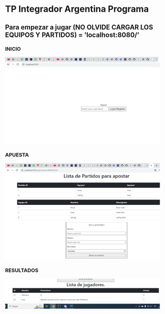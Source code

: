 # TP Integrador Argentina Programa


## Para empezar a jugar (NO OLVIDE CARGAR LOS EQUIPOS Y PARTIDOS) = 'localhost:8080/'
### INICIO
![HOME](https://github.com/francaparroz21/TP_Integrador_ArgentinaPrograma/blob/master/assets/home.PNG)
### APUESTA
![FORECAST](https://github.com/francaparroz21/TP_Integrador_ArgentinaPrograma/blob/master/assets/apuesta.PNG)
### RESULTADOS
![RESULTS](https://github.com/francaparroz21/TP_Integrador_ArgentinaPrograma/blob/master/assets/resultados.PNG)

